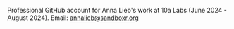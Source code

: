 Professional GitHub account for Anna Lieb's work at 10a Labs (June 2024 - August 2024).
Email: annalieb@sandboxr.org

<!---
annalieb10a/annalieb10a is a ✨ special ✨ repository because its `README.md` (this file) appears on your GitHub profile.
You can click the Preview link to take a look at your changes.
--->
